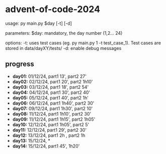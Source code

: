 # advent-of-code-2024

usage:
py main.py $day [-t] [-d]

parameters:
$day: mandatory, the day number (1,2... 24)

options:
-t: uses test cases (eg. py main.py 1 -t test_case_1). Test cases are stored in data/dayXY/tests/
-d: enable debug messages

## progress

- **day01:** 01/12/24, part1 13', part2 27'
- **day02:** 02/12/24, part1 20', part2 1h10'
- **day03:** 03/12/24, part1 18', part2 54'
- **day04:** 04/12/24, part1 30', part2 40'
- **day05:** 05/12/24, part1 40', part2 1h'
- **day06:** 06/12/24, part1 1h40', part2 30'
- **day07:** 09/12/24, part1 1h30', part2 10'
- **day08:** 11/12/24, part1 1h10', part2 30'
- **day09:** 11/12/24, part1 1h15', part2 1h05'
- **day10:** 12/12/24, part1 1h05', part2 5'
- **day11:** 12/12/24, part1 29', part2 30'
- **day12:** 13/12/24, part1 2h , part2 1h
- **day13:** 15/12/24, \*
- **day14:** 15/12/24, part1 45', 1h20'
